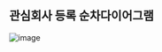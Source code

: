 ## 관심회사 등록 순차다이어그램

![image](https://github.com/Software-Engineering-0795-team1/Back-end/assets/129194613/53bd6e73-3da9-42bd-a2ee-0b062177ed0f)
